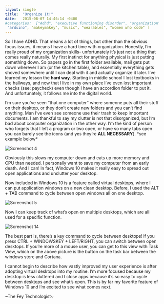 ```yaml
---
layout: single
title:  "Organize It!"
date:   2015-08-07 14:46:14 -0400        
#categories:  ["Adhd", "executive functioning disorder", "organization", "task view", "virtual desktop", "windows 10"
 "arduino", "makeymakey", "music", "wearables", "women who code" ]
---
```


So I have ADHD. That means a lot of things, but other than the obvious focus issues, it means I have a hard time with organization. Honestly, I’m really proud of my organization skills- unfortunately it’s just not a thing that comes really naturally. My first instinct for anything physical is just putting something down. So papers go in the first folder available, mail gets put down wherever I am (or the kitchen table), and essentially everything gets shoved somewhere until I can deal with it and actually organize it later. I’ve learned my lesson the **hard way**. Starting in middle school I lost textbooks in the hallways, and now that I live in my own place I’ve even lost important checks (see: paycheck) even though I have an accordion folder to put it. And unfortunately, it follows me into the digital world.

I’m sure you’ve seen “that one computer” where someone puts all their stuff on their desktop, or they don’t create new folders and you can’t find anything. Man I’ve even see someone use their trash to keep important documents. I am thankful to say my clutter is not that disorganized, but I’m bad about computer organization in the other way. I’m the kind of person who forgets that I left a program or two open, or have so many tabs open you can barely see the icons (and yes they’re **ALL NECESSARY**). \*see example below\*

![Screenshot 4](http://ashanhol.github.io/assets/images/Screenshot-4.png)

Obviously this slows my computer down and eats up more memory and CPU than needed. I personally want to save my computer from an early death. And I can! In fact, Windows 10 makes it really easy to spread out open applications and unclutter your desktop.

Now included in Windows 10 is a feature called virtual desktops, where I can put application windows on a new clean desktop. Before, I used the ALT + TAB command to cycle between open windows all on one desktop.

![Screenshot 5](http://ashanhol.github.io/assets/images/Screenshot-5.png)

Now I can keep track of what’s open on multiple desktops, which are all used for a specific function.

![Screenshot 14](http://ashanhol.github.io/assets/images/Screenshot-14.png)

The best part is, there’s a key command to cycle between desktops! If you press CTRL + WINDOWSKEY + LEFT/RIGHT, you can switch between open desktops. If you’re more of a mouse user, you can get to this view with Task View, which on the above picture is the button on the task bar between the windows store and Cortana.

I cannot begin to describe how vastly improved my user experience is after adopting virtual desktops into my routine. I’m more focused because my desktop is less cluttered and I close apps because it’s so easy to cycle between desktops and see what’s open. This is by far my favorite feature of Windows 10 and I’m excited to see what comes next.

 

\~The Fey Technologist\~